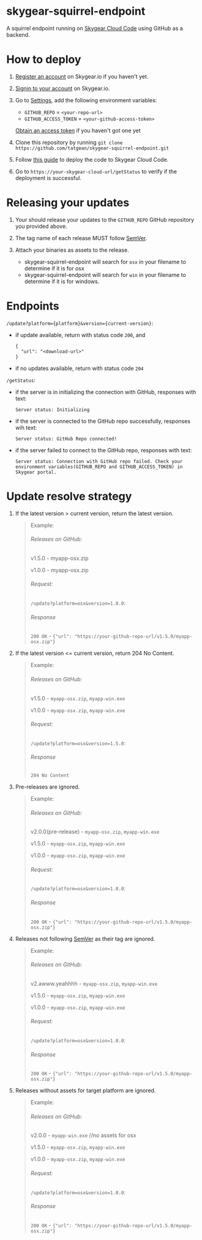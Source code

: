 # skygear-squirrel-endpoint
A squirrel endpoint running on [Skygear Cloud Code](https://docs.skygear.io/guides/cloud-function/intro-and-deployment/python/) using GitHub as a backend.


# How to deploy
1. [Register an account](https://portal.skygear.io/signup) on Skygear.io if you haven't yet.

2. [Signin to your account](https://portal.skygear.io/login) on Skygear.io.

3. Go to [Settings](https://portal.skygear.io/app/ourskyty/settings), add the following environment variables:
    * `GITHUB_REPO` = `<your-repo-url>`
    * `GITHUB_ACCESS_TOKEN` = `<your-github-access-token>` 
    
    [Obtain an access token](https://help.github.com/articles/creating-a-personal-access-token-for-the-command-line/#creating-a-token) if you haven't got one yet
    
4. Clone this repository by running `git clone https://github.com/tatgean/skygear-squirrel-endpoint.git`

5. Follow [this guide](https://docs.skygear.io/guides/cloud-function/intro-and-deployment/python/#cloud-functions-deployment) to deploy the code to Skygear Cloud Code.

6. Go to `https://your-skygear-cloud-url/getStatus` to verify if the deployment is successful.

# Releasing your updates
1. Your should release your updates to the `GITHUB_REPO` GitHub repository you provided above.

2. The tag name of each release MUST follow [SemVer](http://semver.org).

3. Attach your binaries as assets to the release.
   * skygear-squirrel-endpoint will search for `osx` in your filename to determine if it is for osx
   * skygear-squirrel-endpoint will search for `win` in your filename to determine if it is for windows.
  

# Endpoints
`/update?platform={platform}&version={current-version}`:
* if update available, return with status code `200`, and 
    ```
    {
      "url": "<download-url>"
    }
    ```
* if no updates available, return with status code `204`

`/getStatus`:
* if the server is in initializing the connection with GitHub, responses with text:

  `Server status: Initializing`
* if the server is connected to the GitHub repo successfully, responses wih text:

  `Server status: GitHub Repo connected!`
* if the server failed to connect to the GitHub repo, responses with text:

  `Server status: Connection with GitHub repo failed. Check your environment variables(GITHUB_REPO and GITHUB_ACCESS_TOKEN) in Skygear portal.`
# Update resolve strategy
1. If the latest version > current version, return the latest version.
   > Example:
   > ###### Releases on GitHub: 
   > v1.5.0 - myapp-osx.zip
   >
   > v1.0.0 - myapp-osx.zip
   > ###### Request:
   > `/update?platform=osx&version=1.0.0`: 
   > ###### Response
   > `200 OK` - `{"url": "https://your-github-repo-url/v1.5.0/myapp-osx.zip"}`
2. If the latest version <= current version, return 204 No Content.
   > Example:
   > ###### Releases on GitHub: 
   > v1.5.0 - `myapp-osx.zip`, `myapp-win.exe`
   >
   > v1.0.0 - `myapp-osx.zip`, `myapp-win.exe`
   > ###### Request:
   > `/update?platform=osx&version=1.5.0`: 
   > ###### Response
   > `204 No Content`
3. Pre-releases are ignored.
   > Example:
   > ###### Releases on GitHub: 
   > v2.0.0(pre-release) - `myapp-osx.zip`, `myapp-win.exe`
   >
   > v1.5.0 - `myapp-osx.zip`, `myapp-win.exe`
   >
   > v1.0.0 - `myapp-osx.zip`, `myapp-win.exe`
   > ###### Request:
   > `/update?platform=osx&version=1.0.0`: 
   > ###### Response
   > `200 OK` - `{"url": "https://your-github-repo-url/v1.5.0/myapp-osx.zip"}`
4. Releases not following [SemVer](http://semver.org) as their tag are ignored.
   > Example:
   > ###### Releases on GitHub: 
   > v2.awww.yeahhhh - `myapp-osx.zip`, `myapp-win.exe`
   >
   > v1.5.0 - `myapp-osx.zip`, `myapp-win.exe`
   >
   > v1.0.0 - `myapp-osx.zip`, `myapp-win.exe`
   > ###### Request:
   > `/update?platform=osx&version=1.0.0`: 
   > ###### Response
   > `200 OK` - `{"url": "https://your-github-repo-url/v1.5.0/myapp-osx.zip"}`
5. Releases without assets for target platform are ignored.
   > Example:
   > ###### Releases on GitHub: 
   > v2.0.0 - `myapp-win.exe`  //no assets for osx
   >
   > v1.5.0 - `myapp-osx.zip`, `myapp-win.exe`
   >
   > v1.0.0 - `myapp-osx.zip`, `myapp-win.exe`
   > ###### Request:
   > `/update?platform=osx&version=1.0.0`: 
   > ###### Response
   > `200 OK` - `{"url": "https://your-github-repo-url/v1.5.0/myapp-osx.zip"}`
